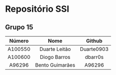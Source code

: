 # Repositório SSI

## Grupo 15

| **Número** |    **Nome**    | **Github** |
|:----------:|:--------------:|:----------:|
| A100550    | Duarte Leitão  | Duarte0903 |
| A100600    | Diogo Barros   | dbarr0s    |
| A96296     | Bento Guimarães| A96296     |